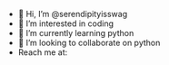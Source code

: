 - 👋 Hi, I’m @serendipityisswag
- 👀 I’m interested in coding
- 🌱 I’m currently learning python
- 💞️ I’m looking to collaborate on python
- Reach me at: 

<!---
serendipityisswag/serendipityisswag is a ✨ special ✨ repository because its `README.md` (this file) appears on your GitHub profile.
You can click the Preview link to take a look at your changes.
--->
